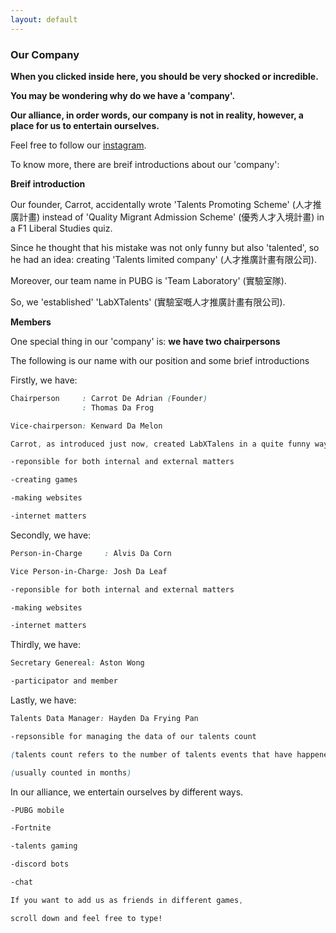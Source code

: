 ```yaml
---
layout: default
---
```


### Our Company

__When you clicked inside here, you should be very shocked or incredible.__

__You may be wondering why do we have a 'company'.__

__Our alliance, in order words, our company is not in reality, however, a place for us to entertain ourselves.__

Feel free to follow our [instagram](https://www.instagram.com/labxtalents/).

To know more, there are breif introductions about our 'company':

**Breif introduction**

Our founder, Carrot, accidentally wrote 'Talents Promoting Scheme' (人才推廣計畫) instead of 'Quality Migrant Admission Scheme' (優秀人才入境計畫) in a F1 Liberal Studies quiz.

Since he thought that his mistake was not only funny but also 'talented', so he had an idea: creating 'Talents limited company' (人才推廣計畫有限公司).

Moreover, our team name in PUBG is 'Team Laboratory' (實驗室隊).

So, we 'established' 'LabXTalents' (實驗室嘅人才推廣計畫有限公司).

**Members**

One special thing in our 'company' is: **we have two chairpersons**

The following is our name with our position and some brief introductions



Firstly, we have:

```css
Chairperson     : Carrot De Adrian (Founder)
                : Thomas Da Frog

Vice-chairperson: Kenward Da Melon
```
```css
Carrot, as introduced just now, created LabXTalens in a quite funny way.

-reponsible for both internal and external matters

-creating games

-making websites

-internet matters
```

Secondly, we have:

```css
Person-in-Charge     : Alvis Da Corn

Vice Person-in-Charge: Josh Da Leaf
```

```css
-reponsible for both internal and external matters

-making websites

-internet matters
```

Thirdly, we have:

```css
Secretary Genereal: Aston Wong
```

```css
-participator and member
```

Lastly, we have:

```css
Talents Data Manager: Hayden Da Frying Pan
```

```css
-repsonsible for managing the data of our talents count

(talents count refers to the number of talents events that have happened)

(usually counted in months)
```

In our alliance, we entertain ourselves by different ways.

```css
-PUBG mobile

-Fortnite

-talents gaming

-discord bots

-chat
```

```css
If you want to add us as friends in different games,

scroll down and feel free to type!
```
